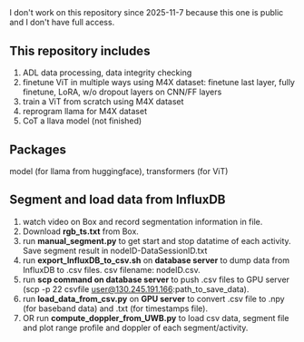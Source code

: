 ##
I don't work on this repository since 2025-11-7 because this one is public and I don't have full access.

## This repository includes
1. ADL data processing, data integrity checking
2. finetune ViT in multiple ways using M4X dataset: finetune last layer, fully finetune, LoRA, w/o dropout layers on CNN/FF layers
3. train a ViT from scratch using M4X dataset
4. reprogram llama for M4X dataset
5. CoT a llava model (not finished)

## Packages
model (for llama from huggingface), transformers (for ViT)

## Segment and load data from InfluxDB
1. watch video on Box and record segmentation information in file.
2. Download **rgb_ts.txt** from Box. 
3. run **manual_segment.py** to get start and stop datatime of each activity. Save segment result in nodeID-DataSessionID.txt 
4. run **export_InfluxDB_to_csv.sh** on **database server** to dump data from InfluxDB to .csv files. csv filename: nodeID.csv. 
5. run **scp command on database server** to push .csv files to GPU server (scp -p 22 csvfile user@130.245.191.166:path_to_save_data).
6. run **load_data_from_csv.py** on **GPU server** to convert .csv file to .npy (for baseband data) and .txt (for timestamps file). 
7. OR run **compute_doppler_from_UWB.py** to load csv data, segment file and plot range profile and doppler of each segment/activity.
